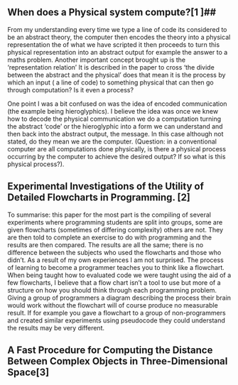 ## When does a Physical system compute?[1 ]##
  
From my understanding every time we type a line of code its considered to be an abstract theory, the computer then encodes the theory into a physical representation the of what we have scripted it then proceeds to turn this physical representation into an abstract output for example the answer to a maths problem. Another important concept brought up is the ‘representation relation’ It is described in the paper to cross ‘the divide between the abstract and the physical’ does that mean it is the process by which an input ( a line of code) to something physical that can then go through computation? Is it even a process?

One point I was a bit confused on was the idea of encoded communication (the example being hieroglyphics). I believe the idea was once we knew how to decode the physical communication we do a computation turning the abstract ‘code’ or the hieroglyphic into a form we can understand and then back into the abstract output, the message. In this case although not stated, do they mean we are the computer. 
 (Question: in a conventional computer are all computations done physically, is there a physical process occurring by the computer to achieve the desired output? If so what is this physical process?).

## Experimental Investigations of the Utility of Detailed Flowcharts in Programming. [2] ##

To summarise:  this paper for the most part is the compiling of several experiments where programming students are split into groups, some are given flowcharts (sometimes of differing complexity) others are not. They are then told to complete an exercise to do with programming and the results are then compared. The results are all the same; there is no difference between the subjects who used the flowcharts and those who didn’t.  As a result of my own experiences I am not surprised. The process of learning to become a programmer teaches you to think like a flowchart. When being taught how to evaluated code we were taught using the aid of a few flowcharts, I believe that a flow chart isn’t a tool to use but more of a structure on how you should think through each programming problem. Giving a group of programmers a diagram describing the process their brain would work without the flowchart will of course produce no measurable result. If for example you gave a flowchart to a group of non-programmers and created similar experiments using pseudocode they could understand the results may be very different.


## A Fast Procedure for Computing the Distance Between Complex Objects in Three-Dimensional Space[3] ##
